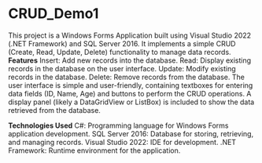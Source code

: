 # CRUD_Demo1
This project is a Windows Forms Application built using Visual Studio 2022 (.NET Framework) and SQL Server 2016. It implements a simple CRUD (Create, Read, Update, Delete) functionality to manage data records.
**Features**
Insert: Add new records into the database.
Read: Display existing records in the database on the user interface.
Update: Modify existing records in the database.
Delete: Remove records from the database.
The user interface is simple and user-friendly, containing textboxes for entering data fields (ID, Name, Age) and buttons to perform the CRUD operations. A display panel (likely a DataGridView or ListBox) is included to show the data retrieved from the database.

**Technologies Used**
C#: Programming language for Windows Forms application development.
SQL Server 2016: Database for storing, retrieving, and managing records.
Visual Studio 2022: IDE for development.
.NET Framework: Runtime environment for the application.
